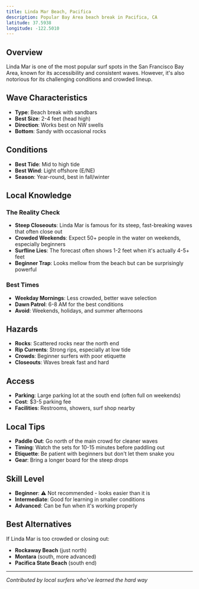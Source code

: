 ```yaml
---
title: Linda Mar Beach, Pacifica
description: Popular Bay Area beach break in Pacifica, CA
latitude: 37.5938
longitude: -122.5010
---
```


## Overview
Linda Mar is one of the most popular surf spots in the San Francisco Bay Area, known for its accessibility and consistent waves. However, it's also notorious for its challenging conditions and crowded lineup.

## Wave Characteristics
- **Type**: Beach break with sandbars
- **Best Size**: 2-4 feet (head high)
- **Direction**: Works best on NW swells
- **Bottom**: Sandy with occasional rocks

## Conditions
- **Best Tide**: Mid to high tide
- **Best Wind**: Light offshore (E/NE)
- **Season**: Year-round, best in fall/winter

## Local Knowledge
### The Reality Check
- **Steep Closeouts**: Linda Mar is famous for its steep, fast-breaking waves that often close out
- **Crowded Weekends**: Expect 50+ people in the water on weekends, especially beginners
- **Surfline Lies**: The forecast often shows 1-2 feet when it's actually 4-5+ feet
- **Beginner Trap**: Looks mellow from the beach but can be surprisingly powerful

### Best Times
- **Weekday Mornings**: Less crowded, better wave selection
- **Dawn Patrol**: 6-8 AM for the best conditions
- **Avoid**: Weekends, holidays, and summer afternoons

## Hazards
- **Rocks**: Scattered rocks near the north end
- **Rip Currents**: Strong rips, especially at low tide
- **Crowds**: Beginner surfers with poor etiquette
- **Closeouts**: Waves break fast and hard

## Access
- **Parking**: Large parking lot at the south end (often full on weekends)
- **Cost**: $3-5 parking fee
- **Facilities**: Restrooms, showers, surf shop nearby

## Local Tips
- **Paddle Out**: Go north of the main crowd for cleaner waves
- **Timing**: Watch the sets for 10-15 minutes before paddling out
- **Etiquette**: Be patient with beginners but don't let them snake you
- **Gear**: Bring a longer board for the steep drops

## Skill Level
- **Beginner**: ⚠️ Not recommended - looks easier than it is
- **Intermediate**: Good for learning in smaller conditions
- **Advanced**: Can be fun when it's working properly

## Best Alternatives
If Linda Mar is too crowded or closing out:
- **Rockaway Beach** (just north)
- **Montara** (south, more advanced)
- **Pacifica State Beach** (south end)

---
*Contributed by local surfers who've learned the hard way*

 